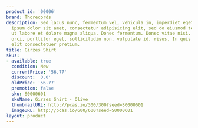 ```yaml
---
product_id: '00006'
brand: Thorecords
description: Sed lacus nunc, fermentum vel, vehicula in, imperdiet eget, urna. Lorem
  ipsum dolor sit amet, consectetur adipisicing elit, sed do eiusmod tempor incididunt
  ut labore et dolore magna aliqua. Donec fermentum. Donec vitae nisi. Nullam mauris
  orci, porttitor eget, sollicitudin non, vulputate id, risus. In quis lorem vitae
  elit consectetuer pretium.
title: Girzes Shirt
skus:
- available: true
  condition: New
  currentPrice: '56.77'
  discount: '0.0'
  oldPrice: '56.77'
  promotion: false
  sku: S0000601
  skuName: Girzes Shirt - Olive
  thumbnailURL: http://pcas.io/300/300?seed=S0000601
  imageURL: http://pcas.io/600/600?seed=S0000601
layout: product
---
```

